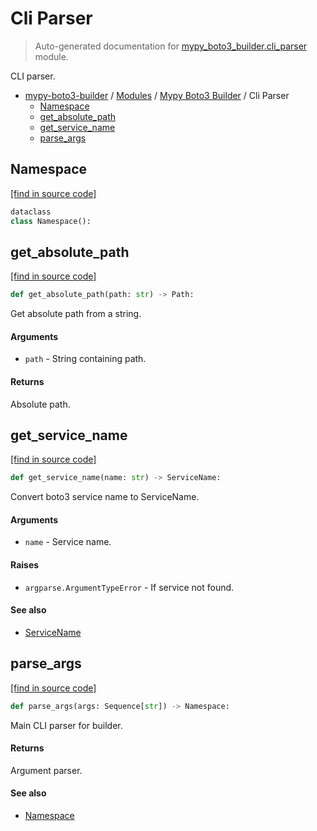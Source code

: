 # Cli Parser

> Auto-generated documentation for [mypy_boto3_builder.cli_parser](https://github.com/vemel/mypy_boto3_builder/blob/master/mypy_boto3_builder/cli_parser.py) module.

CLI parser.

- [mypy-boto3-builder](../README.md#mypy_boto3_builder) / [Modules](../MODULES.md#mypy-boto3-builder-modules) / [Mypy Boto3 Builder](index.md#mypy-boto3-builder) / Cli Parser
    - [Namespace](#namespace)
    - [get_absolute_path](#get_absolute_path)
    - [get_service_name](#get_service_name)
    - [parse_args](#parse_args)

## Namespace

[[find in source code]](https://github.com/vemel/mypy_boto3_builder/blob/master/mypy_boto3_builder/cli_parser.py#L47)

```python
dataclass
class Namespace():
```

## get_absolute_path

[[find in source code]](https://github.com/vemel/mypy_boto3_builder/blob/master/mypy_boto3_builder/cli_parser.py#L15)

```python
def get_absolute_path(path: str) -> Path:
```

Get absolute path from a string.

#### Arguments

- `path` - String containing path.

#### Returns

Absolute path.

## get_service_name

[[find in source code]](https://github.com/vemel/mypy_boto3_builder/blob/master/mypy_boto3_builder/cli_parser.py#L28)

```python
def get_service_name(name: str) -> ServiceName:
```

Convert boto3 service name to ServiceName.

#### Arguments

- `name` - Service name.

#### Raises

- `argparse.ArgumentTypeError` - If service not found.

#### See also

- [ServiceName](service_name.md#servicename)

## parse_args

[[find in source code]](https://github.com/vemel/mypy_boto3_builder/blob/master/mypy_boto3_builder/cli_parser.py#L59)

```python
def parse_args(args: Sequence[str]) -> Namespace:
```

Main CLI parser for builder.

#### Returns

Argument parser.

#### See also

- [Namespace](#namespace)
